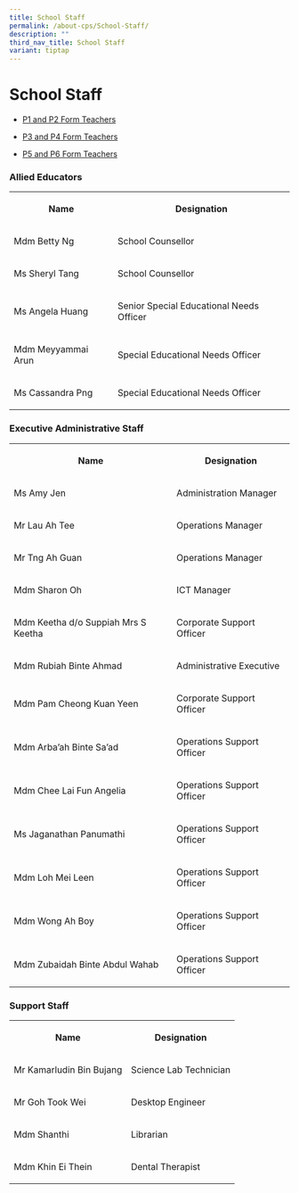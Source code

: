```yaml
---
title: School Staff
permalink: /about-cps/School-Staff/
description: ""
third_nav_title: School Staff
variant: tiptap
---
```

<h1><strong>School Staff</strong></h1><ul data-tight="true" class="tight"><li><p><a href="/about-cps/school-staff/p1-and-p2-form-teachers" rel="noopener noreferrer nofollow" target="_blank">P1 and P2 Form Teachers</a></p></li><li><p><a href="/about-cps/school-staff/p3-and-p4-form-teachers" rel="noopener noreferrer nofollow" target="_blank">P3 and P4 Form Teachers</a></p></li><li><p><a href="/about-cps/school-staff/p5-and-p6-form-teachers" rel="noopener noreferrer nofollow" target="_blank">P5 and P6 Form Teachers</a></p></li></ul><h3>Allied Educators</h3><table><tbody><tr><th rowspan="1" colspan="1"><p>Name</p></th><th rowspan="1" colspan="1"><p>Designation</p></th></tr><tr><td rowspan="1" colspan="1"><p>Mdm Betty Ng</p></td><td rowspan="1" colspan="1"><p>School Counsellor</p></td></tr><tr><td rowspan="1" colspan="1"><p>Ms Sheryl Tang </p></td><td rowspan="1" colspan="1"><p>School Counsellor</p></td></tr><tr><td rowspan="1" colspan="1"><p>Ms Angela Huang</p></td><td rowspan="1" colspan="1"><p>Senior Special Educational Needs Officer</p></td></tr><tr><td rowspan="1" colspan="1"><p>Mdm Meyyammai Arun</p></td><td rowspan="1" colspan="1"><p>Special Educational Needs Officer</p></td></tr><tr><td rowspan="1" colspan="1"><p>Ms Cassandra Png</p></td><td rowspan="1" colspan="1"><p>Special Educational Needs Officer</p></td></tr></tbody></table><h3>Executive Administrative Staff</h3><table><tbody><tr><th rowspan="1" colspan="1"><p>Name</p></th><th rowspan="1" colspan="1"><p>Designation</p></th></tr><tr><td rowspan="1" colspan="1"><p>Ms Amy Jen</p></td><td rowspan="1" colspan="1"><p>Administration Manager</p></td></tr><tr><td rowspan="1" colspan="1"><p>Mr Lau Ah Tee</p></td><td rowspan="1" colspan="1"><p>Operations Manager</p></td></tr><tr><td rowspan="1" colspan="1"><p>Mr Tng Ah Guan</p></td><td rowspan="1" colspan="1"><p>Operations Manager</p></td></tr><tr><td rowspan="1" colspan="1"><p>Mdm Sharon Oh</p></td><td rowspan="1" colspan="1"><p>ICT Manager</p></td></tr><tr><td rowspan="1" colspan="1"><p>Mdm Keetha d/o Suppiah Mrs S Keetha</p></td><td rowspan="1" colspan="1"><p>Corporate Support Officer</p></td></tr><tr><td rowspan="1" colspan="1"><p>Mdm Rubiah Binte Ahmad</p></td><td rowspan="1" colspan="1"><p>Administrative Executive</p></td></tr><tr><td rowspan="1" colspan="1"><p>Mdm Pam Cheong Kuan Yeen</p></td><td rowspan="1" colspan="1"><p>Corporate Support Officer</p></td></tr><tr><td rowspan="1" colspan="1"><p>Mdm Arba’ah Binte Sa’ad</p></td><td rowspan="1" colspan="1"><p>Operations Support Officer</p></td></tr><tr><td rowspan="1" colspan="1"><p>Mdm Chee Lai Fun Angelia</p></td><td rowspan="1" colspan="1"><p>Operations Support Officer</p></td></tr><tr><td rowspan="1" colspan="1"><p>Ms Jaganathan Panumathi</p></td><td rowspan="1" colspan="1"><p>Operations Support Officer</p></td></tr><tr><td rowspan="1" colspan="1"><p>Mdm Loh Mei Leen</p></td><td rowspan="1" colspan="1"><p>Operations Support Officer</p></td></tr><tr><td rowspan="1" colspan="1"><p>Mdm Wong Ah Boy</p></td><td rowspan="1" colspan="1"><p>Operations Support Officer</p></td></tr><tr><td rowspan="1" colspan="1"><p>Mdm Zubaidah Binte Abdul Wahab</p></td><td rowspan="1" colspan="1"><p>Operations Support Officer</p></td></tr></tbody></table><h3>Support Staff</h3><table><tbody><tr><th rowspan="1" colspan="1"><p>Name</p></th><th rowspan="1" colspan="1"><p>Designation</p></th></tr><tr><td rowspan="1" colspan="1"><p>Mr Kamarludin Bin Bujang</p></td><td rowspan="1" colspan="1"><p>Science Lab Technician</p></td></tr><tr><td rowspan="1" colspan="1"><p>Mr Goh Took Wei</p></td><td rowspan="1" colspan="1"><p>Desktop Engineer</p></td></tr><tr><td rowspan="1" colspan="1"><p>Mdm Shanthi</p></td><td rowspan="1" colspan="1"><p>Librarian</p></td></tr><tr><td rowspan="1" colspan="1"><p>Mdm Khin Ei Thein</p></td><td rowspan="1" colspan="1"><p>Dental Therapist</p></td></tr></tbody></table><p></p>